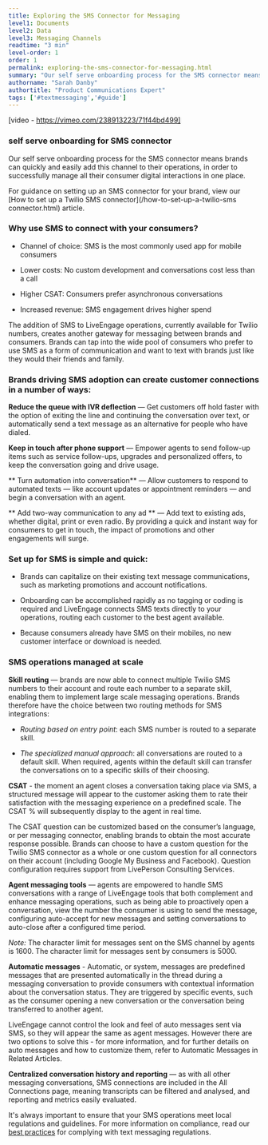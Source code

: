 ```yaml
---
title: Exploring the SMS Connector for Messaging
level1: Documents
level2: Data
level3: Messaging Channels
readtime: "3 min"
level-order: 1
order: 1
permalink: exploring-the-sms-connector-for-messaging.html
summary: "Our self serve onboarding process for the SMS connector means brands can quickly and easily add this channel to their operations, in order to successfully manage all their consumer digital interactions in one place."
authorname: "Sarah Danby"
authortitle: "Product Communications Expert"
tags: ['#textmessaging','#guide']
---
```




[video - https://vimeo.com/238913223/71f44bd499]


### self serve onboarding for SMS connector

Our self serve onboarding process for the SMS connector means brands can quickly and easily add this channel to their operations, in order to successfully manage all their consumer digital interactions in one place.

For guidance on setting up an SMS connector for your brand, view our [How to set up a Twilio SMS connector](/how-to-set-up-a-twilio-sms connector.html) article.

### Why use SMS to connect with your consumers?

* Channel of choice: SMS is the most commonly used app for mobile consumers

* Lower costs: No custom development and conversations cost less than a call

* Higher CSAT: Consumers prefer asynchronous conversations

* Increased revenue: SMS engagement drives higher spend


The addition of SMS to LiveEngage operations, currently available for Twilio numbers, creates another gateway for messaging between brands and consumers. Brands can tap into the wide pool of consumers who prefer to use SMS as a form of communication and want to text with brands just like they would their friends and family.



### Brands driving SMS adoption can create customer connections in a number of ways:

**Reduce the queue with IVR deflection** — Get customers off hold faster with the option of exiting the line and continuing the conversation over text, or automatically send a text message as an alternative for people who have dialed.

**Keep in touch after phone support** — Empower agents to send follow-up items such as service follow-ups, upgrades and personalized offers, to keep the conversation going and drive usage.

** Turn automation into conversation** — Allow customers to respond to automated texts — like account updates or appointment reminders — and begin a conversation with an agent.

** Add two-way communication to any ad ** — Add text to existing ads, whether digital, print or even radio. By providing a quick and instant way for consumers to get in touch, the impact of promotions and other engagements will surge.


### Set up for SMS is simple and quick:

* Brands can capitalize on their existing text message communications, such as marketing promotions and account notifications.

* Onboarding can be accomplished rapidly as no tagging or coding is required and LiveEngage connects SMS texts directly to your operations, routing each customer to the best agent available.

* Because consumers already have SMS on their mobiles, no new customer interface or download is needed.


### SMS operations managed at scale

**Skill routing** — brands are now able to connect multiple Twilio SMS numbers to their account and route each number to a separate skill, enabling them to implement large scale messaging operations. Brands therefore have the choice between two routing methods for SMS integrations:

* *Routing based on entry point*: each SMS number is routed to a separate skill.

* *The specialized manual approach*: all conversations are routed to a default skill. When required, agents within the default skill can transfer the conversations on to a specific skills of their choosing.


**CSAT** - the moment an agent closes a conversation taking place via SMS, a structured message will appear to the customer asking them to rate their satisfaction with the messaging experience on a predefined scale. The CSAT % will subsequently display to the agent in real time.

The CSAT question can be customized based on the consumer’s language, or per messaging connector, enabling brands to obtain the most accurate response possible. Brands can choose to have a custom question for the Twilio SMS connector as a whole or one custom question for all connectors on their account (including Google My Business and Facebook). Question configuration requires support from LivePerson Consulting Services.


**Agent messaging tools** — agents are empowered to handle SMS conversations with a range of LiveEngage tools that both complement and enhance messaging operations, such as being able to proactively open a conversation, view the number the consumer is using to send the message, configuring auto-accept for new messages and setting conversations to auto-close after a configured time period.


*Note:* The character limit for messages sent on the SMS channel by agents is 1600. The character limit for messages sent by consumers is 5000.


**Automatic messages** - Automatic, or system, messages are predefined messages that are presented automatically in the thread during a messaging conversation to provide consumers with contextual information about the conversation status. They are triggered by specific events, such as the consumer opening a new conversation or the conversation being transferred to another agent.

LiveEngage cannot control the look and feel of auto messages sent via SMS, so they will appear the same as agent messages. However there are two options to solve this - for more information, and for further details on auto messages and how to customize them, refer to Automatic Messages in Related Articles.


**Centralized conversation history and reporting** — as with all other messaging conversations, SMS connections are included in the All Connections page, meaning transcripts can be filtered and analysed, and reporting and metrics easily evaluated.


It's always important to ensure that your SMS operations meet local regulations and guidelines. For more information on compliance, read our [best practices](/best-practices-for-complying-with-text-messaging-regulations,html) for complying with text messaging regulations.
